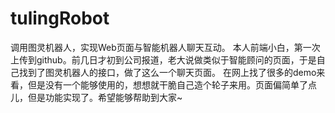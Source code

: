 # tulingRobot
调用图灵机器人，实现Web页面与智能机器人聊天互动。
本人前端小白，第一次上传到github。前几日才初到公司报道，老大说做类似于智能顾问的页面，于是自己找到了图灵机器人的接口，做了这么一个聊天页面。
在网上找了很多的demo来看，但是没有一个能够使用的，想想就干脆自己造个轮子来用。页面偏简单了点儿，但是功能实现了。希望能够帮助到大家~
